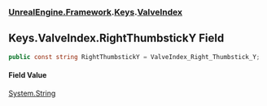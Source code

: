 ### [UnrealEngine.Framework](UnrealEngine_Framework.md 'UnrealEngine.Framework').[Keys](Keys.md 'UnrealEngine.Framework.Keys').[ValveIndex](Keys_ValveIndex.md 'UnrealEngine.Framework.Keys.ValveIndex')
## Keys.ValveIndex.RightThumbstickY Field
```csharp
public const string RightThumbstickY = ValveIndex_Right_Thumbstick_Y;
```
#### Field Value
[System.String](https://docs.microsoft.com/en-us/dotnet/api/System.String 'System.String')

